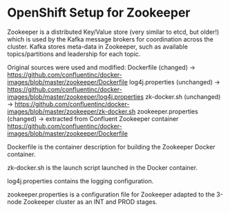 # OpenShift Setup for Zookeeper

Zookeeper is a distributed Key/Value store (very similar to etcd, but older!) which is used by the Kafka message brokers for coordination across the cluster.
Kafka stores meta-data in Zookeeper, such as available topics/partitions and leadership for each topic.

Original sources were used and modified:
  Dockerfile           (changed)    -> https://github.com/confluentinc/docker-images/blob/master/zookeeper/Dockerfile
  log4j.properties     (unchanged)  -> https://github.com/confluentinc/docker-images/blob/master/zookeeper/log4j.properties
  zk-docker.sh         (unchanged)  -> https://github.com/confluentinc/docker-images/blob/master/zookeeper/zk-docker.sh
  zookeeper.properties (changed)    -> extracted from Confluent Zookeeper container https://github.com/confluentinc/docker-images/blob/master/zookeeper/Dockerfile

Dockerfile is the container description for building the Zookeeper Docker container.

zk-docker.sh is the launch script launched in the Docker container.

log4j.properties contains the logging configuration.

zookeeper.properties is a configuration file for Zookeeper adapted to the 3-node Zookeeper cluster as an INT and PROD stages.